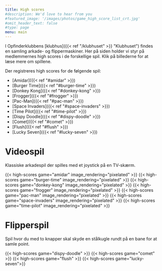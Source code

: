 ```yaml
---
title: High scores
#description: We'd love to hear from you
#featured_image: '/images/photos/game_high_score_list_crt.jpg'
#omit_header_text: false
#type: page
menu: main
---
```

I Opfinderklubbens [klubhus]({{< ref "/klubhuset" >}} "Klubhuset") findes en
samling arkade- og flippermaskiner. Her på siden holder vi styr på medlemmernes
high scores i de forskellige spil. Klik på billederne for at læse mere om spillene.

Der registreres high scores for de følgende spil:
* [Amidar]({{< ref "#amidar" >}})
* [Burger Time]({{< ref "#burger-time" >}})
* [Donkey Kong]({{< ref "#donkey-kong" >}})
* [Frogger]({{< ref "#frogger" >}})
* [Pac-Man]({{< ref "#pac-man" >}})
* [Space Invaders]({{< ref "#space-invaders" >}})
* [Time Pilot]({{< ref "#time-pilot" >}})
* [Dispy Doodle]({{< ref "#dispy-doodle" >}})
* [Comet]({{< ref "#comet" >}})
* [Flush]({{< ref "#flush" >}})
* [Lucky Seven]({{< ref "#lucky-seven" >}})

# Videospil
Klassiske arkadespil der spilles med et joystick på en TV-skærm.

{{< high-scores game="amidar" image_rendering="pixelated" >}}
{{< high-scores game="burger-time" image_rendering="pixelated" >}}
{{< high-scores game="donkey-kong" image_rendering="pixelated" >}}
{{< high-scores game="frogger" image_rendering="pixelated" >}}
{{< high-scores game="pac-man" image_rendering="pixelated" >}}
{{< high-scores game="space-invaders" image_rendering="pixelated" >}}
{{< high-scores game="time-pilot" image_rendering="pixelated" >}}

# Flipperspil
Spil hvor du med to knapper skal skyde en stålkugle rundt på en bane for at samle point.

{{< high-scores game="dispy-doodle" >}}
{{< high-scores game="comet" >}}
{{< high-scores game="flush" >}}
{{< high-scores game="lucky-seven">}}
